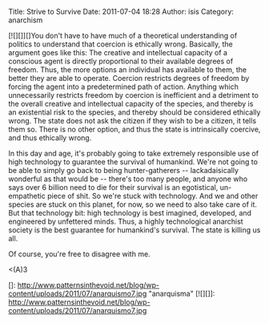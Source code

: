 Title: Strive to Survive
Date: 2011-07-04 18:28
Author: isis
Category: anarchism

[![][]][]You don't have to have much of a theoretical understanding of
politics to understand that coercion is ethically wrong. Basically, the
argument goes like this: The creative and intellectual capacity of a
conscious agent is directly proportional to their available degrees of
freedom. Thus, the more options an individual has available to them, the
better they are able to operate. Coercion restricts degrees of freedom
by forcing the agent into a predetermined path of action. Anything which
unnecessarily restricts freedom by coercion is inefficient and a
detriment to the overall creative and intellectual capacity of the
species, and thereby is an existential risk to the species, and thereby
should be considered ethically wrong. The state does not ask the citizen
if they wish to be a citizen, it tells them so. There is no other
option, and thus the state is intrinsically coercive, and thus ethically
wrong.

In this day and age, it's probably going to take extremely responsible
use of high technology to guarantee the survival of humankind. We're not
going to be able to simply go back to being hunter-gatherers --
lackadaisically wonderful as that would be -- there's too many people,
and anyone who says over 6 billion need to die for their survival is an
egotistical, un-empathetic piece of shit. So we're stuck with
technology. And we and other species are stuck on this planet, for now,
so we need to also take care of it. But that technology bit: high
technology is best imagined, developed, and engineered by unfettered
minds. Thus, a highly technological anarchist society is the best
guarantee for humankind's survival. The state is killing us all.

Of course, you're free to disagree with me.

\<(A)3

  []: http://www.patternsinthevoid.net/blog/wp-content/uploads/2011/07/anarquismo7.jpg
    "anarquisma"
  [![][]]: http://www.patternsinthevoid.net/blog/wp-content/uploads/2011/07/anarquismo7.jpg
